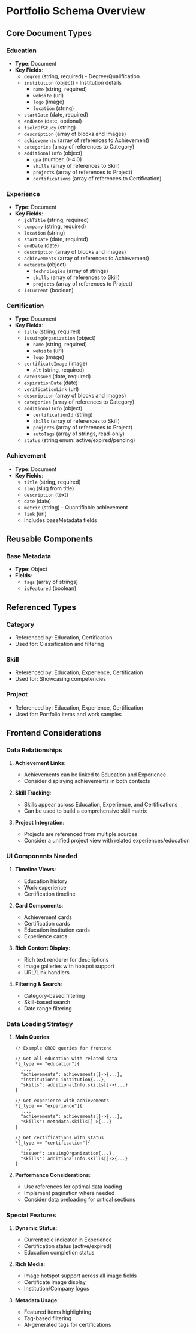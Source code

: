 # Portfolio Schema Overview

## Core Document Types

### Education
- **Type**: Document
- **Key Fields**:
  - `degree` (string, required) - Degree/Qualification
  - `institution` (object) - Institution details
    - `name` (string, required)
    - `website` (url)
    - `logo` (image)
    - `location` (string)
  - `startDate` (date, required)
  - `endDate` (date, optional)
  - `fieldOfStudy` (string)
  - `description` (array of blocks and images)
  - `achievements` (array of references to Achievement)
  - `categories` (array of references to Category)
  - `additionalInfo` (object)
    - `gpa` (number, 0-4.0)
    - `skills` (array of references to Skill)
    - `projects` (array of references to Project)
    - `certifications` (array of references to Certification)

### Experience
- **Type**: Document
- **Key Fields**:
  - `jobTitle` (string, required)
  - `company` (string, required)
  - `location` (string)
  - `startDate` (date, required)
  - `endDate` (date)
  - `description` (array of blocks and images)
  - `achievements` (array of references to Achievement)
  - `metadata` (object)
    - `technologies` (array of strings)
    - `skills` (array of references to Skill)
    - `projects` (array of references to Project)
  - `isCurrent` (boolean)

### Certification
- **Type**: Document
- **Key Fields**:
  - `title` (string, required)
  - `issuingOrganization` (object)
    - `name` (string, required)
    - `website` (url)
    - `logo` (image)
  - `certificateImage` (image)
    - `alt` (string, required)
  - `dateIssued` (date, required)
  - `expirationDate` (date)
  - `verificationLink` (url)
  - `description` (array of blocks and images)
  - `categories` (array of references to Category)
  - `additionalInfo` (object)
    - `certificationId` (string)
    - `skills` (array of references to Skill)
    - `projects` (array of references to Project)
    - `autoTags` (array of strings, read-only)
  - `status` (string enum: active/expired/pending)

### Achievement
- **Type**: Document
- **Key Fields**:
  - `title` (string, required)
  - `slug` (slug from title)
  - `description` (text)
  - `date` (date)
  - `metric` (string) - Quantifiable achievement
  - `link` (url)
  - Includes baseMetadata fields

## Reusable Components

### Base Metadata
- **Type**: Object
- **Fields**:
  - `tags` (array of strings)
  - `isFeatured` (boolean)

## Referenced Types

### Category
- Referenced by: Education, Certification
- Used for: Classification and filtering

### Skill
- Referenced by: Education, Experience, Certification
- Used for: Showcasing competencies

### Project
- Referenced by: Education, Experience, Certification
- Used for: Portfolio items and work samples

## Frontend Considerations

### Data Relationships
1. **Achievement Links**:
   - Achievements can be linked to Education and Experience
   - Consider displaying achievements in both contexts

2. **Skill Tracking**:
   - Skills appear across Education, Experience, and Certifications
   - Can be used to build a comprehensive skill matrix

3. **Project Integration**:
   - Projects are referenced from multiple sources
   - Consider a unified project view with related experiences/education

### UI Components Needed
1. **Timeline Views**:
   - Education history
   - Work experience
   - Certification timeline

2. **Card Components**:
   - Achievement cards
   - Certification cards
   - Education institution cards
   - Experience cards

3. **Rich Content Display**:
   - Rich text renderer for descriptions
   - Image galleries with hotspot support
   - URL/Link handlers

4. **Filtering & Search**:
   - Category-based filtering
   - Skill-based search
   - Date range filtering

### Data Loading Strategy
1. **Main Queries**:
   ```groq
   // Example GROQ queries for frontend
   
   // Get all education with related data
   *[_type == "education"]{
     ...,
     "achievements": achievements[]->{...},
     "institution": institution{...},
     "skills": additionalInfo.skills[]->{...}
   }

   // Get experience with achievements
   *[_type == "experience"]{
     ...,
     "achievements": achievements[]->{...},
     "skills": metadata.skills[]->{...}
   }

   // Get certifications with status
   *[_type == "certification"]{
     ...,
     "issuer": issuingOrganization{...},
     "skills": additionalInfo.skills[]->{...}
   }
   ```

2. **Performance Considerations**:
   - Use references for optimal data loading
   - Implement pagination where needed
   - Consider data preloading for critical sections

### Special Features
1. **Dynamic Status**:
   - Current role indicator in Experience
   - Certification status (active/expired)
   - Education completion status

2. **Rich Media**:
   - Image hotspot support across all image fields
   - Certificate image display
   - Institution/Company logos

3. **Metadata Usage**:
   - Featured items highlighting
   - Tag-based filtering
   - AI-generated tags for certifications
